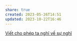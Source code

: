 ```yaml
---
share: true
created: 2023-05-26T14:51
updated: 2023-10-22T16:46
---
```


[Viết cho phép ta nghĩ về sự nghĩ](./Vi%E1%BA%BFt%20cho%20ph%C3%A9p%20ta%20ngh%C4%A9%20v%E1%BB%81%20s%E1%BB%B1%20ngh%C4%A9.md)
